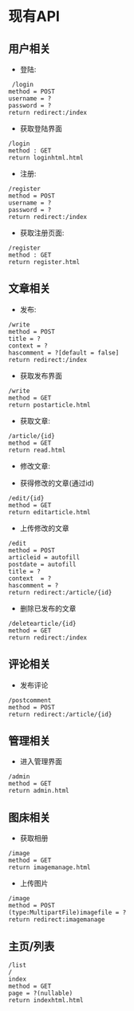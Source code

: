 # 现有API
## 用户相关
* 登陆:
```
 /login
method = POST
username = ?
password = ?
return redirect:/index
```
* 获取登陆界面
```
/login
method : GET
return loginhtml.html
```
* 注册:
```
/register
method = POST
username = ?
password = ?
return redirect:/index
```
* 获取注册页面:
```
/register
method : GET
return register.html
```

## 文章相关
* 发布:
```
/write
method = POST
title = ?
context = ?
hascomment = ?[default = false]
return redirect:/index
```
* 获取发布界面
```
/write
method = GET
return postarticle.html
```
* 获取文章:
```
/article/{id}
method = GET
return read.html
```
* 修改文章:
 - 获得修改的文章(通过id)
```
/edit/{id}
method = GET
return editarticle.html
```
 - 上传修改的文章
```
/edit
method = POST
articleid = autofill
postdate = autofill
title = ?
context  = ?
hascomment = ?
return redirect:/article/{id}
```
* 删除已发布的文章
```
/deletearticle/{id}
method = GET
return redirect:/index
```
## 评论相关
* 发布评论
```
/postcomment
method = POST
return redirect:/article/{id}
```

## 管理相关
* 进入管理界面
```
/admin
method = GET
return admin.html
```

## 图床相关
* 获取相册
```
/image
method = GET
return imagemanage.html
```

* 上传图片
```
/image
method = POST
(type:MultipartFile)imagefile = ?
return redirect:imagemanage
```

## 主页/列表
```
/list
/
index
method = GET
page = ?(nullable)
return indexhtml.html
```
